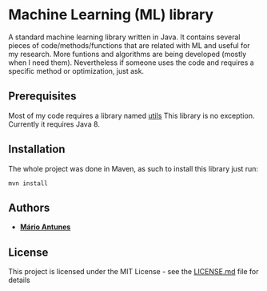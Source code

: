 # Machine Learning (ML) library

A standard machine learning library written in Java.
It contains several pieces of code/methods/functions that are related with ML and useful
for my research. More funtions and algorithms are being developed (mostly when I need them).
Nevertheless if someone uses the code and requires a specific method or optimization, just ask.

## Prerequisites

Most of my code requires a library named [utils](https://github.com/mariolpantunes/utils)
This library is no exception.
Currently it requires Java 8.

## Installation

The whole project was done in Maven, as such to install this library just run:
```
mvn install
```

## Authors

* **[Mário Antunes](https://github.com/mariolpantunes)**

## License

This project is licensed under the MIT License - see the [LICENSE.md](LICENSE.md) file for details